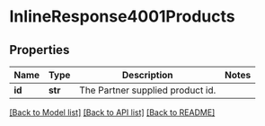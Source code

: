# InlineResponse4001Products

## Properties
Name | Type | Description | Notes
------------ | ------------- | ------------- | -------------
**id** | **str** | The Partner supplied product id. | 

[[Back to Model list]](../README.md#documentation-for-models) [[Back to API list]](../README.md#documentation-for-api-endpoints) [[Back to README]](../README.md)

